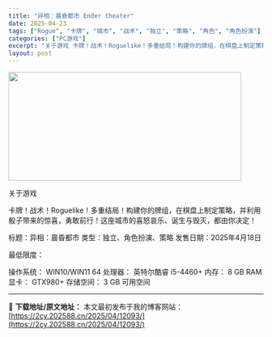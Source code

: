 ```yaml
---
title: "异相：晨昏都市 Ender theater"
date: 2025-04-23
tags: ["Rogue", "卡牌", "城市", "战术", "独立", "策略", "角色", "角色扮演"]
categories: ["PC游戏"]
excerpt: "关于游戏 卡牌！战术！Roguelike！多重结局！构建你的牌组，在棋盘上制定策略，并利用骰子带来的惊喜，勇敢前行！这座城市的喜怒哀乐、诞生与毁灭，都由你决定！ 标题：异相：晨昏都市 类型：独立、角色扮演、策略 发售日期：2025年4月18日 最低限度： 操作系统： WIN10/WIN11 64 处&hellip;"
layout: post
---
```


<img class="aligncenter size-full wp-image-12080" src="https://2cy.202588.cn/wp-content/uploads/2025/04/2025042314460670.webp" alt="" width="460" height="215" />

关于游戏

卡牌！战术！Roguelike！多重结局！构建你的牌组，在棋盘上制定策略，并利用骰子带来的惊喜，勇敢前行！这座城市的喜怒哀乐、诞生与毁灭，都由你决定！

标题：异相：晨昏都市
类型：独立、角色扮演、策略
发售日期：2025年4月18日

最低限度：

操作系统： WIN10/WIN11 64
处理器： 英特尔酷睿 i5-4460+
内存： 8 GB RAM
显卡： GTX980+
存储空间： 3 GB 可用空间

---
📖 **下载地址/原文地址：** 本文最初发布于我的博客网站：[https://2cy.202588.cn/2025/04/12093/](https://2cy.202588.cn/2025/04/12093/)
